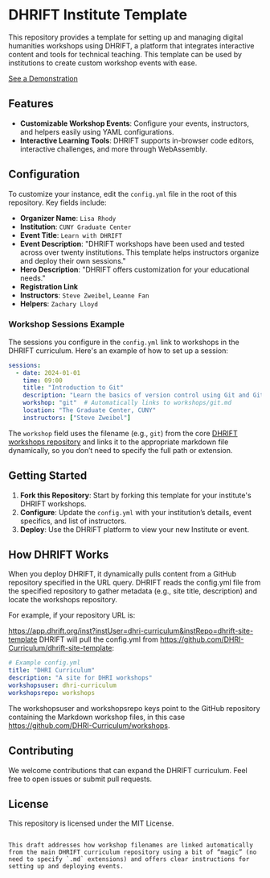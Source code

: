# DHRIFT Institute Template

This repository provides a template for setting up and managing digital humanities workshops using DHRIFT, a platform that integrates interactive content and tools for technical teaching. This template can be used by institutions to create custom workshop events with ease.

[See a Demonstration](https://app.dhrift.org/inst?instUser=GC-DRI&instRepo=GCDRI24Schedule)

## Features

- **Customizable Workshop Events**: Configure your events, instructors, and helpers easily using YAML configurations.
- **Interactive Learning Tools**: DHRIFT supports in-browser code editors, interactive challenges, and more through WebAssembly.

## Configuration

To customize your instance, edit the `config.yml` file in the root of this repository. Key fields include:

- **Organizer Name**: `Lisa Rhody`
- **Institution**: `CUNY Graduate Center`
- **Event Title**: `Learn with DHRIFT`
- **Event Description**: "DHRIFT workshops have been used and tested across over twenty institutions. This template helps instructors organize and deploy their own sessions."
- **Hero Description**: "DHRIFT offers customization for your educational needs."
- **Registration Link**
- **Instructors**: `Steve Zweibel`, `Leanne Fan`
- **Helpers**: `Zachary Lloyd`

### Workshop Sessions Example

The sessions you configure in the `config.yml` link to workshops in the DHRIFT curriculum. Here's an example of how to set up a session:

```yaml
sessions:
  - date: 2024-01-01
    time: 09:00
    title: "Introduction to Git"
    description: "Learn the basics of version control using Git and GitHub."
    workshop: "git"  # Automatically links to workshops/git.md
    location: "The Graduate Center, CUNY"
    instructors: ["Steve Zweibel"]
```

The `workshop` field uses the filename (e.g., `git`) from the core [DHRIFT workshops repository](https://github.com/DHRI-Curriculum/workshops) and links it to the appropriate markdown file dynamically, so you don’t need to specify the full path or extension.

## Getting Started

1. **Fork this Repository**: Start by forking this template for your institute's DHRIFT workshops.
2. **Configure**: Update the `config.yml` with your institution’s details, event specifics, and list of instructors.
3. **Deploy**: Use the DHRIFT platform to view your new Institute or event.

## How DHRIFT Works
When you deploy DHRIFT, it dynamically pulls content from a GitHub repository specified in the URL query. DHRIFT reads the config.yml file from the specified repository to gather metadata (e.g., site title, description) and locate the workshops repository.

For example, if your repository URL is:

https://app.dhrift.org/inst?instUser=dhri-curriculum&instRepo=dhrift-site-template
DHRIFT will pull the config.yml from https://github.com/DHRI-Curriculum/dhrift-site-template:

```yaml
# Example config.yml
title: "DHRI Curriculum"
description: "A site for DHRI workshops"
workshopsuser: dhri-curriculum
workshopsrepo: workshops
```

The workshopsuser and workshopsrepo keys point to the GitHub repository containing the Markdown workshop files, in this case https://github.com/DHRI-Curriculum/workshops. 

## Contributing

We welcome contributions that can expand the DHRIFT curriculum. Feel free to open issues or submit pull requests.

## License

This repository is licensed under the MIT License.
```

This draft addresses how workshop filenames are linked automatically from the main DHRIFT curriculum repository using a bit of “magic” (no need to specify `.md` extensions) and offers clear instructions for setting up and deploying events.
